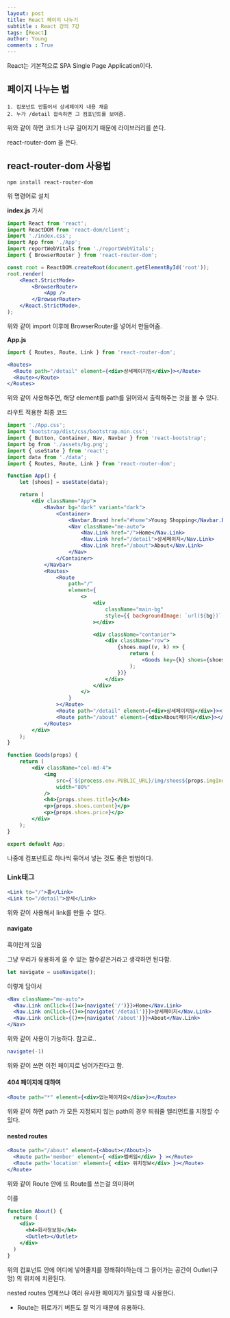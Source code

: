 ```yaml
---
layout: post
title: React 페이지 나누기
subtitle : React 강의 7강
tags: [React]
author: Young
comments : True
---
```


React는 기본적으로 SPA 
Single Page Application이다.

## 페이지 나누는 법
```
1. 컴포넌트 만들어서 상세페이지 내용 채움
2. 누가 /detail 접속하면 그 컴포넌트를 보여줌.
```

위와 같이 하면 코드가 너무 길어지기 때문에 
라이브러리를 쓴다.

react-router-dom 을 쓴다.

## react-router-dom 사용법

```
npm install react-router-dom

```

위 명령어로 설치

**index.js** 가서

```jsx
import React from 'react';
import ReactDOM from 'react-dom/client';
import './index.css';
import App from './App';
import reportWebVitals from './reportWebVitals';
import { BrowserRouter } from 'react-router-dom';

const root = ReactDOM.createRoot(document.getElementById('root'));
root.render(
	<React.StrictMode>
		<BrowserRouter>
			<App />
		</BrowserRouter>
	</React.StrictMode>,
);

```

위와 같이 import 이후에 BrowserRouter를 넣어서 만들어줌.


**App.js**
```jsx
import { Routes, Route, Link } from 'react-router-dom';
```
```jsx
<Routes>
  <Route path="/detail" element={<div>상세페이지임</div>}></Route>
  <Route></Route>
</Routes>
```

위와 같이 사용해주면, 해당 element를 path를 읽어와서 출력해주는 것을 볼 수 있다.

라우트 적용한 최종 코드

```jsx
import './App.css';
import 'bootstrap/dist/css/bootstrap.min.css';
import { Button, Container, Nav, Navbar } from 'react-bootstrap';
import bg from './assets/bg.png';
import { useState } from 'react';
import data from './data';
import { Routes, Route, Link } from 'react-router-dom';

function App() {
	let [shoes] = useState(data);

	return (
		<div className="App">
			<Navbar bg="dark" variant="dark">
				<Container>
					<Navbar.Brand href="#home">Young Shopping</Navbar.Brand>
					<Nav className="me-auto">
						<Nav.Link href="/">Home</Nav.Link>
						<Nav.Link href="/detail">상세페이지</Nav.Link>
						<Nav.Link href="/about">About</Nav.Link>
					</Nav>
				</Container>
			</Navbar>
			<Routes>
				<Route
					path="/"
					element={
						<>
							<div
								className="main-bg"
								style={{ backgroundImage: `url(${bg})` }}
							></div>

							<div className="contanier">
								<div className="row">
									{shoes.map((v, k) => {
										return (
											<Goods key={k} shoes={shoes[k]} imgIndex={k}></Goods>
										);
									})}
								</div>
							</div>
						</>
					}
				></Route>
				<Route path="/detail" element={<div>상세페이지임</div>}></Route>
				<Route path="/about" element={<div>About페이지</div>}></Route>
			</Routes>
		</div>
	);
}

function Goods(props) {
	return (
		<div className="col-md-4">
			<img
				src={`${process.env.PUBLIC_URL}/img/shoes${props.imgIndex + 1}.jpg`}
				width="80%"
			/>
			<h4>{props.shoes.title}</h4>
			<p>{props.shoes.content}</p>
			<p>{props.shoes.price}</p>
		</div>
	);
}

export default App;

```

나중에 컴포넌트로 하나씩 묶어서 넣는 것도 좋은 방법이다.

### Link태그

```jsx
<Link to="/">홈</Link>
<Link to="/detail">상세</Link>
```

위와 같이 사용해서 link를 만들 수 있다.



#### navigate

훅이란게 있음

그냥 우리가 유용하게 쓸 수 있는 함수같은거라고 생각하면 된다함.

```jsx
let navigate = useNavigate();
```

이렇게 담아서

```jsx
<Nav className="me-auto">
  <Nav.Link onClick={()=>{navigate('/')}}>Home</Nav.Link>
  <Nav.Link onClick={()=>{navigate('/detail')}}>상세페이지</Nav.Link>
  <Nav.Link onClick={()=>{navigate('/about')}}>About</Nav.Link>
</Nav>
```

위와 같이 사용이 가능하다.
참고로..

```jsx
navigate(-1)
```

위와 같이 쓰면 이전 페이지로 넘어가진다고 함.

#### 404 페이지에 대하여

```jsx
<Route path="*" element={<div>없는페이지요</div>}></Route>
```

위와 같이 하면
path 가 모든 지정되지 않는 path의 경우 띄워줄 엘리먼트를 지정할 수 있다.

#### nested routes

```jsx
<Route path="/about" element={<About></About>}>
  <Route path='member' element={ <div>멤버임</div> } ></Route>
  <Route path='location' element={ <div> 위치정보</div> }></Route>
</Route>
```

위와 같이 Route 안에 또 Route를 쓰는걸 의미하며

이를 
```jsx
function About() {
  return ( 
    <div>
      <h4>회사정보임</h4>
      <Outlet></Outlet>
    </div>
  )
}
```

위의 컴포넌트 안에 어디에 넣어줄지를 정해줘야하는데
그 들어가는 공간이 Outlet(구멍) 의 위치에 치환된다.

nested routes 언제쓰냐
여러 유사한 페이지가 필요할 때 사용한다.

* Route는 뒤로가기 버튼도 잘 먹기 때문에 유용하다.
